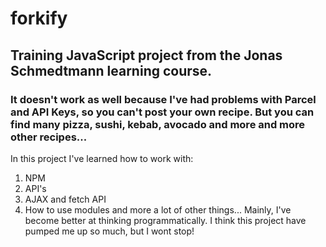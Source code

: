 # forkify
## Training JavaScript project from the Jonas Schmedtmann learning course.
### It doesn't work as well because I've had problems with Parcel and API Keys, so you can't post your own recipe. But you can find many pizza, sushi, kebab, avocado and more and more other recipes...
In this project I've learned how to work with:
1) NPM
2) API's
3) AJAX and fetch API
4) How to use modules
and more a lot of other things...
Mainly, I've become better at thinking programmatically.
I think this project have pumped me up so much, but I wont stop!
